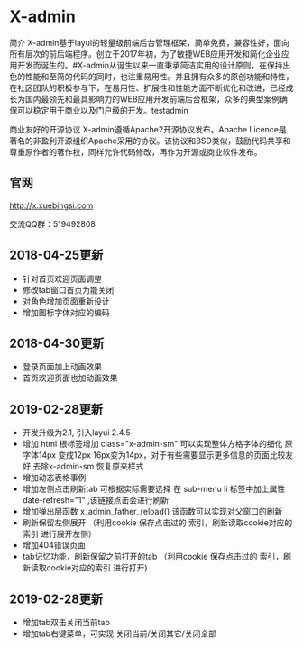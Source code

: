 # X-admin

简介
X-admin基于layui的轻量级前端后台管理框架，简单免费，兼容性好，面向所有层次的前后端程序。创立于2017年初，为了敏捷WEB应用开发和简化企业应用开发而诞生的。#X-admin从诞生以来一直秉承简洁实用的设计原则，在保持出色的性能和至简的代码的同时，也注重易用性。并且拥有众多的原创功能和特性，在社区团队的积极参与下，在易用性、扩展性和性能方面不断优化和改进，已经成长为国内最领先和最具影响力的WEB应用开发前端后台框架，众多的典型案例确保可以稳定用于商业以及门户级的开发。testadmin

商业友好的开源协议
X-admin遵循Apache2开源协议发布。Apache Licence是著名的非盈利开源组织Apache采用的协议。该协议和BSD类似，鼓励代码共享和尊重原作者的著作权，同样允许代码修改，再作为开源或商业软件发布。

## 官网

http://x.xuebingsi.com

交流QQ群：519492808

## 2018-04-25更新

* 针对首页欢迎页面调整
* 修改tab窗口首页为能关闭
* 对角色增加页面重新设计
* 增加图标字体对应的编码

## 2018-04-30更新

* 登录页面加上动画效果
* 首页欢迎页面也加动画效果


## 2019-02-28更新

* 开发升级为2.1, 引入layui 2.4.5 
* 增加 html 根标签增加 class="x-admin-sm" 可以实现整体方格字体的细化 原字体14px 变成12px 16px变为14px，对于有些需要显示更多信息的页面比较友好 去除x-admin-sm 恢复原来样式
* 增加动态表格事例
* 增加左侧点击刷新tab 可根据实际需要选择  在 sub-menu li 标签中加上属性 date-refresh="1" ,该链接点击会进行刷新
* 增加弹出层函数 x_admin_father_reload() 该函数可以实现对父窗口的刷新
* 刷新保留左侧展开 （利用cookie 保存点击过的 索引，刷新读取cookie对应的索引 进行展开左侧）
* 增加404错误页面
* tab记忆功能，刷新保留之前打开的tab （利用cookie 保存点击过的 索引，刷新读取cookie对应的索引 进行打开)


## 2019-02-28更新

* 增加tab双击关闭当前tab
* 增加tab右键菜单，可实现 关闭当前/关闭其它/关闭全部
